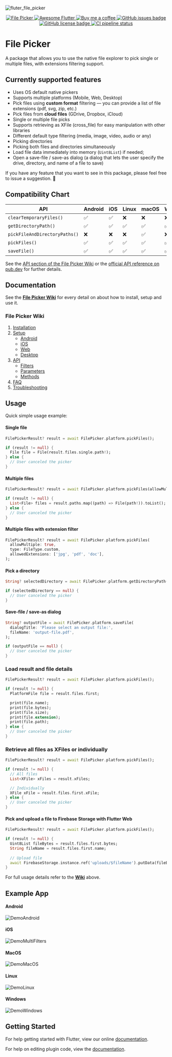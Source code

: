 ![fluter_file_picker](https://user-images.githubusercontent.com/27860743/64064695-b88dab00-cbfc-11e9-814f-30921b66035f.png)
<p align="center">
  <a href="https://pub.dartlang.org/packages/file_picker">
    <img alt="File Picker" src="https://img.shields.io/pub/v/file_picker.svg">
  </a>
  <a href="https://github.com/Solido/awesome-flutter">
    <img alt="Awesome Flutter" src="https://img.shields.io/badge/Awesome-Flutter-blue.svg?longCache=true&style=flat-square">
  </a>
  <a href="https://www.buymeacoffee.com/gQyz2MR">
    <img alt="Buy me a coffee" src="https://img.shields.io/badge/Donate-Buy%20Me%20A%20Coffee-yellow.svg">
  </a>
  <a href="https://github.com/miguelpruivo/flutter_file_picker/issues">
    <img src="https://img.shields.io/github/issues/miguelpruivo/flutter_file_picker" alt="GitHub issues badge">
  </a>
  <a href="https://github.com/miguelpruivo/flutter_file_picker?tab=MIT-1-ov-file">
    <img src="https://img.shields.io/github/license/miguelpruivo/flutter_file_picker" alt="GitHub license badge">
  </a>
  <a href="https://github.com/miguelpruivo/flutter_file_picker/actions/workflows/main.yml">
    <img alt="CI pipeline status" src="https://github.com/miguelpruivo/flutter_file_picker/actions/workflows/main.yml/badge.svg">
  </a>
</p>

# File Picker
A package that allows you to use the native file explorer to pick single or multiple files, with extensions filtering support.

## Currently supported features
* Uses OS default native pickers
* Supports multiple platforms (Mobile, Web, Desktop)
* Pick files using  **custom format** filtering — you can provide a list of file extensions (pdf, svg, zip, etc.)
* Pick files from **cloud files** (GDrive, Dropbox, iCloud)
* Single or multiple file picks
* Supports retrieving as XFile (cross_file) for easy manipulation with other libraries
* Different default type filtering (media, image, video, audio or any)
* Picking directories
* Picking both files and directories simultaneously
* Load file data immediately into memory (`Uint8List`) if needed; 
* Open a save-file / save-as dialog (a dialog that lets the user specify the drive, directory, and name of a file to save)

If you have any feature that you want to see in this package, please feel free to issue a suggestion. 🎉

## Compatibility Chart

| API                           | Android            | iOS                | Linux              | macOS              | Windows            | Web                |
|-------------------------------|--------------------|--------------------|--------------------|--------------------|--------------------|--------------------|
| `clearTemporaryFiles()`       | :white_check_mark: | :white_check_mark: | :x:                | :x:                | :x:                | :x:                |
| `getDirectoryPath()`          | :white_check_mark: | :white_check_mark: | :white_check_mark: | :white_check_mark: | :white_check_mark: | :x:                |
| `pickFileAndDirectoryPaths()` | :x:                | :x:                | :x:                | :white_check_mark: | :x:                | :x:                |
| `pickFiles()`                 | :white_check_mark: | :white_check_mark: | :white_check_mark: | :white_check_mark: | :white_check_mark: | :white_check_mark: |
| `saveFile()`                  | :white_check_mark: | :white_check_mark: | :white_check_mark: | :white_check_mark: | :white_check_mark: | :white_check_mark: |

See the [API section of the File Picker Wiki](https://github.com/miguelpruivo/flutter_file_picker/wiki/api) or the [official API reference on pub.dev](https://pub.dev/documentation/file_picker/latest/file_picker/FilePicker-class.html) for further details.


## Documentation
See the **[File Picker Wiki](https://github.com/miguelpruivo/flutter_file_picker/wiki)** for every detail on about how to install, setup and use it.

### File Picker Wiki

1. [Installation](https://github.com/miguelpruivo/plugins_flutter_file_picker/wiki/Installation)
2. [Setup](https://github.com/miguelpruivo/plugins_flutter_file_picker/wiki/Setup)
   * [Android](https://github.com/miguelpruivo/plugins_flutter_file_picker/wiki/Setup#android)
   * [iOS](https://github.com/miguelpruivo/plugins_flutter_file_picker/wiki/Setup#ios)
   * [Web](https://github.com/miguelpruivo/flutter_file_picker/wiki/Setup#--web)
   * [Desktop](https://github.com/miguelpruivo/flutter_file_picker/wiki/Setup#--desktop)
3. [API](https://github.com/miguelpruivo/plugins_flutter_file_picker/wiki/api)
   * [Filters](https://github.com/miguelpruivo/plugins_flutter_file_picker/wiki/API#filters)
   * [Parameters](https://github.com/miguelpruivo/flutter_file_picker/wiki/API#parameters)
   * [Methods](https://github.com/miguelpruivo/plugins_flutter_file_picker/wiki/API#methods)
4. [FAQ](https://github.com/miguelpruivo/flutter_file_picker/wiki/FAQ)
5. [Troubleshooting](https://github.com/miguelpruivo/flutter_file_picker/wiki/Troubleshooting)

## Usage
Quick simple usage example:

#### Single file
```dart
FilePickerResult? result = await FilePicker.platform.pickFiles();

if (result != null) {
  File file = File(result.files.single.path!);
} else {
  // User canceled the picker
}
```
#### Multiple files
```dart
FilePickerResult? result = await FilePicker.platform.pickFiles(allowMultiple: true);

if (result != null) {
  List<File> files = result.paths.map((path) => File(path!)).toList();
} else {
  // User canceled the picker
}
```
#### Multiple files with extension filter
```dart
FilePickerResult? result = await FilePicker.platform.pickFiles(
  allowMultiple: true,
  type: FileType.custom,
  allowedExtensions: ['jpg', 'pdf', 'doc'],
);
```
#### Pick a directory
```dart
String? selectedDirectory = await FilePicker.platform.getDirectoryPath();

if (selectedDirectory == null) {
  // User canceled the picker
}
```
#### Save-file / save-as dialog
```dart
String? outputFile = await FilePicker.platform.saveFile(
  dialogTitle: 'Please select an output file:',
  fileName: 'output-file.pdf',
);

if (outputFile == null) {
  // User canceled the picker
}
```
### Load result and file details
```dart
FilePickerResult? result = await FilePicker.platform.pickFiles();

if (result != null) {
  PlatformFile file = result.files.first;

  print(file.name);
  print(file.bytes);
  print(file.size);
  print(file.extension);
  print(file.path);
} else {
  // User canceled the picker
}
```
### Retrieve all files as XFiles or individually
```dart
FilePickerResult? result = await FilePicker.platform.pickFiles();

if (result != null) {
  // All files
  List<XFile> xFiles = result.xFiles;

  // Individually
  XFile xFile = result.files.first.xFile;
} else {
  // User canceled the picker
}
```
#### Pick and upload a file to Firebase Storage with Flutter Web
```dart
FilePickerResult? result = await FilePicker.platform.pickFiles();

if (result != null) {
  Uint8List fileBytes = result.files.first.bytes;
  String fileName = result.files.first.name;
  
  // Upload file
  await FirebaseStorage.instance.ref('uploads/$fileName').putData(fileBytes);
}
```

For full usage details refer to the **[Wiki](https://github.com/miguelpruivo/flutter_file_picker/wiki)** above.

## Example App
#### Android
![DemoAndroid](https://github.com/miguelpruivo/flutter_file_picker/blob/master/example/screenshots/example_android.gif?raw=true)

#### iOS
![DemoMultiFilters](https://github.com/miguelpruivo/flutter_file_picker/blob/master/example/screenshots/example_ios.gif?raw=true)

#### MacOS
![DemoMacOS](https://github.com/miguelpruivo/flutter_file_picker/blob/master/example/screenshots/example_macos.gif?raw=true)

#### Linux
![DemoLinux](https://github.com/miguelpruivo/flutter_file_picker/blob/master/example/screenshots/example_linux.gif?raw=true)

#### Windows
![DemoWindows](https://github.com/miguelpruivo/flutter_file_picker/blob/master/example/screenshots/example_windows.gif?raw=true)

## Getting Started

For help getting started with Flutter, view our online
[documentation](https://flutter.io/).

For help on editing plugin code, view the [documentation](https://flutter.io/platform-plugins/#edit-code).

